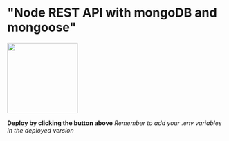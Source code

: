 # "Node REST API with mongoDB and mongoose"

[<img src="https://cdn.gomix.com/2bdfb3f8-05ef-4035-a06e-2043962a3a13%2Fremix-button.svg" width="163px" />](https://glitch.com/edit/#!/import/github/talhasheikh041/node-rest-api)

**Deploy by clicking the button above**
_Remember to add your .env variables in the deployed version_
